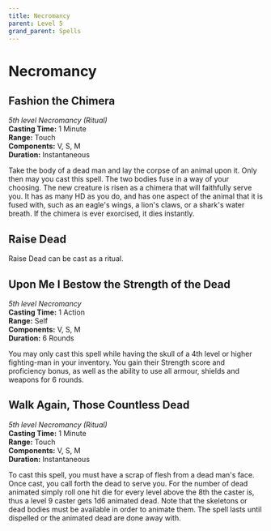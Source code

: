 ```yaml
---
title: Necromancy
parent: Level 5
grand_parent: Spells
---
```


# Necromancy

## Fashion the Chimera
*5th level Necromancy (Ritual)*<br>
**Casting Time:** 1 Minute<br>
**Range:** Touch<br>
**Components:** V, S, M<br>
**Duration:** Instantaneous

Take the body of a dead man and lay the corpse of an animal upon it. Only then may you cast this spell. The two bodies fuse in a way of your choosing. The new creature is risen as a chimera that will faithfully serve you. It has as many HD as you do, and has one aspect of the animal that it is fused with, such as an eagle's wings, a lion's claws, or a shark's water breath. If the chimera is ever exorcised, it dies instantly.

## Raise Dead
Raise Dead can be cast as a ritual.

## Upon Me I Bestow the Strength of the Dead
*5th level Necromancy*<br>
**Casting Time:** 1 Action<br>
**Range:** Self<br>
**Components:** V, S, M<br>
**Duration:** 6 Rounds

You may only cast this spell while having the skull of a 4th level or higher fighting-man in your inventory. You gain their Strength score and proficiency bonus, as well as the ability to use all armour, shields and weapons for 6 rounds. 

## Walk Again, Those Countless Dead
*5th level Necromancy (Ritual)*<br>
**Casting Time:** 1 Minute<br>
**Range:** Touch<br>
**Components:** V, S, M<br>
**Duration:** Instantaneous

To cast this spell, you must have a scrap of flesh from a dead man's face. Once cast, you call forth the dead to serve you. For the number of dead animated simply roll one hit die for every level above the 8th the caster is, thus a level 9 caster gets 1d6 animated dead. Note that the skeletons or dead bodies must be available in order to animate them. The spell lasts until dispelled or the animated dead are done away with.
